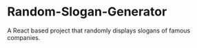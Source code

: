 # Random-Slogan-Generator

A React based project that randomly displays slogans of famous companies.
